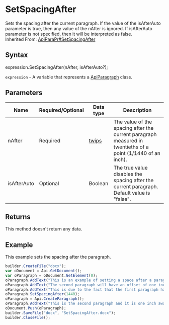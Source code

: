 # SetSpacingAfter

Sets the spacing after the current paragraph. If the value of the isAfterAuto parameter is true, then any value of the nAfter is ignored. If isAfterAuto parameter is not specified, then it will be interpreted as false.
<br>Inherited From: [ApiParaPr#SetSpacingAfter](../../ApiParaPr/Methods/GetSpacingAfter.md)

## Syntax

expression.SetSpacingAfter(nAfter, isAfterAuto?);

`expression` - A variable that represents a [ApiParagraph](../ApiParagraph.md) class.

## Parameters

| **Name** | **Required/Optional** | **Data type** | **Description** |
| ------------- | ------------- | ------------- | ------------- |
| nAfter | Required | [twips](../../../Enumerations/twips.md) | The value of the spacing after the current paragraph measured in twentieths of a point (1/1440 of an inch). |
| isAfterAuto | Optional | Boolean | The true value disables the spacing after the current paragraph. Default value is "false". |

## Returns

This method doesn't return any data.

## Example

This example sets the spacing after the paragraph.

```javascript
builder.CreateFile("docx");
var oDocument = Api.GetDocument();
var oParagraph = oDocument.GetElement(0);
oParagraph.AddText("This is an example of setting a space after a paragraph. ");
oParagraph.AddText("The second paragraph will have an offset of one inch from the top. ");
oParagraph.AddText("This is due to the fact that the first paragraph has this offset enabled.");
oParagraph.SetSpacingAfter(1440);
oParagraph = Api.CreateParagraph();
oParagraph.AddText("This is the second paragraph and it is one inch away from the first paragraph.");
oDocument.Push(oParagraph);
builder.SaveFile("docx", "SetSpacingAfter.docx");
builder.CloseFile();
```